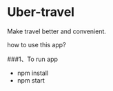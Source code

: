 # Uber-travel
Make travel better and convenient.

how to use this app?

###1、To run app
- npm install
- npm start